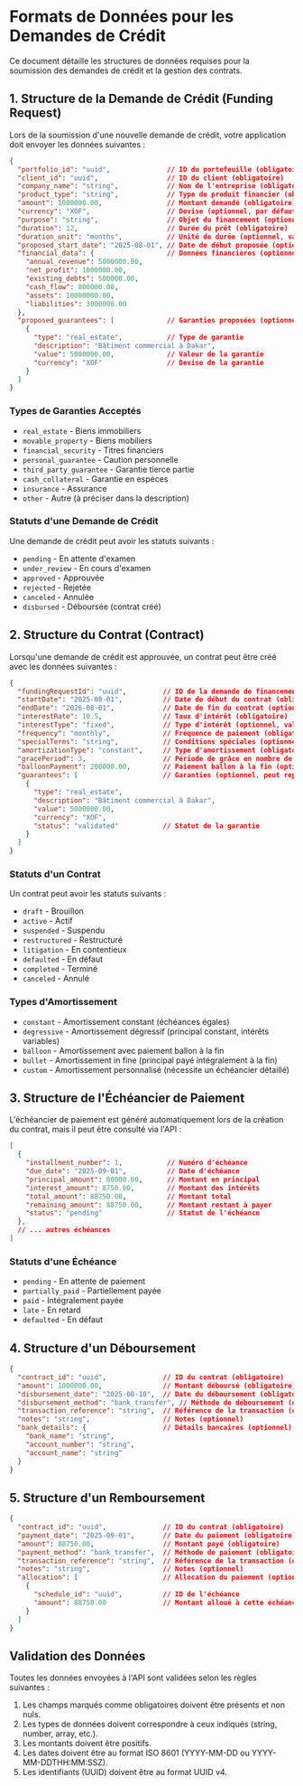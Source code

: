 # Formats de Données pour les Demandes de Crédit

Ce document détaille les structures de données requises pour la soumission des demandes de crédit et la gestion des contrats.

## 1. Structure de la Demande de Crédit (Funding Request)

Lors de la soumission d'une nouvelle demande de crédit, votre application doit envoyer les données suivantes :

```json
{
  "portfolio_id": "uuid",              // ID du portefeuille (obligatoire)
  "client_id": "uuid",                 // ID du client (obligatoire)
  "company_name": "string",            // Nom de l'entreprise (obligatoire)
  "product_type": "string",            // Type de produit financier (obligatoire)
  "amount": 1000000.00,                // Montant demandé (obligatoire)
  "currency": "XOF",                   // Devise (optionnel, par défaut "XOF")
  "purpose": "string",                 // Objet du financement (optionnel)
  "duration": 12,                      // Durée du prêt (obligatoire)
  "duration_unit": "months",           // Unité de durée (optionnel, valeurs: "days", "weeks", "months", "years", par défaut "months")
  "proposed_start_date": "2025-08-01", // Date de début proposée (optionnel)
  "financial_data": {                  // Données financières (optionnel)
    "annual_revenue": 5000000.00,
    "net_profit": 1000000.00,
    "existing_debts": 500000.00,
    "cash_flow": 800000.00,
    "assets": 10000000.00,
    "liabilities": 3000000.00
  },
  "proposed_guarantees": [             // Garanties proposées (optionnel)
    {
      "type": "real_estate",           // Type de garantie
      "description": "Bâtiment commercial à Dakar",
      "value": 5000000.00,             // Valeur de la garantie
      "currency": "XOF"                // Devise de la garantie
    }
  ]
}
```

### Types de Garanties Acceptés

- `real_estate` - Biens immobiliers
- `movable_property` - Biens mobiliers
- `financial_security` - Titres financiers
- `personal_guarantee` - Caution personnelle
- `third_party_guarantee` - Garantie tierce partie
- `cash_collateral` - Garantie en espèces
- `insurance` - Assurance
- `other` - Autre (à préciser dans la description)

### Statuts d'une Demande de Crédit

Une demande de crédit peut avoir les statuts suivants :

- `pending` - En attente d'examen
- `under_review` - En cours d'examen
- `approved` - Approuvée
- `rejected` - Rejetée
- `canceled` - Annulée
- `disbursed` - Déboursée (contrat créé)

## 2. Structure du Contrat (Contract)

Lorsqu'une demande de crédit est approuvée, un contrat peut être créé avec les données suivantes :

```json
{
  "fundingRequestId": "uuid",         // ID de la demande de financement (obligatoire)
  "startDate": "2025-08-01",          // Date de début du contrat (obligatoire)
  "endDate": "2026-08-01",            // Date de fin du contrat (optionnel, calculée automatiquement si non fournie)
  "interestRate": 10.5,               // Taux d'intérêt (obligatoire)
  "interestType": "fixed",            // Type d'intérêt (optionnel, valeurs: "fixed", "variable")
  "frequency": "monthly",             // Fréquence de paiement (obligatoire, valeurs: "monthly", "quarterly", "biannual", "annual")
  "specialTerms": "string",           // Conditions spéciales (optionnel)
  "amortizationType": "constant",     // Type d'amortissement (obligatoire, valeurs: "constant", "degressive", "balloon", "bullet", "custom")
  "gracePeriod": 3,                   // Période de grâce en nombre de périodes (optionnel)
  "balloonPayment": 200000.00,        // Paiement ballon à la fin (optionnel, utilisé avec amortizationType "balloon")
  "guarantees": [                     // Garanties (optionnel, peut reprendre les garantees proposées ou les modifier)
    {
      "type": "real_estate",
      "description": "Bâtiment commercial à Dakar",
      "value": 5000000.00,
      "currency": "XOF",
      "status": "validated"           // Statut de la garantie
    }
  ]
}
```

### Statuts d'un Contrat

Un contrat peut avoir les statuts suivants :

- `draft` - Brouillon
- `active` - Actif
- `suspended` - Suspendu
- `restructured` - Restructuré
- `litigation` - En contentieux
- `defaulted` - En défaut
- `completed` - Terminé
- `canceled` - Annulé

### Types d'Amortissement

- `constant` - Amortissement constant (échéances égales)
- `degressive` - Amortissement dégressif (principal constant, intérêts variables)
- `balloon` - Amortissement avec paiement ballon à la fin
- `bullet` - Amortissement in fine (principal payé intégralement à la fin)
- `custom` - Amortissement personnalisé (nécessite un échéancier détaillé)

## 3. Structure de l'Échéancier de Paiement

L'échéancier de paiement est généré automatiquement lors de la création du contrat, mais il peut être consulté via l'API :

```json
[
  {
    "installment_number": 1,           // Numéro d'échéance
    "due_date": "2025-09-01",          // Date d'échéance
    "principal_amount": 80000.00,      // Montant en principal
    "interest_amount": 8750.00,        // Montant des intérêts
    "total_amount": 88750.00,          // Montant total
    "remaining_amount": 88750.00,      // Montant restant à payer
    "status": "pending"                // Statut de l'échéance
  },
  // ... autres échéances
]
```

### Statuts d'une Échéance

- `pending` - En attente de paiement
- `partially_paid` - Partiellement payée
- `paid` - Intégralement payée
- `late` - En retard
- `defaulted` - En défaut

## 4. Structure d'un Déboursement

```json
{
  "contract_id": "uuid",              // ID du contrat (obligatoire)
  "amount": 1000000.00,               // Montant déboursé (obligatoire)
  "disbursement_date": "2025-08-10",  // Date du déboursement (obligatoire)
  "disbursement_method": "bank_transfer", // Méthode de déboursement (obligatoire)
  "transaction_reference": "string",  // Référence de la transaction (optionnel)
  "notes": "string",                  // Notes (optionnel)
  "bank_details": {                   // Détails bancaires (optionnel)
    "bank_name": "string",
    "account_number": "string",
    "account_name": "string"
  }
}
```

## 5. Structure d'un Remboursement

```json
{
  "contract_id": "uuid",              // ID du contrat (obligatoire)
  "payment_date": "2025-09-01",       // Date du paiement (obligatoire)
  "amount": 88750.00,                 // Montant payé (obligatoire)
  "payment_method": "bank_transfer",  // Méthode de paiement (obligatoire)
  "transaction_reference": "string",  // Référence de la transaction (optionnel)
  "notes": "string",                  // Notes (optionnel)
  "allocation": [                     // Allocation du paiement (optionnel, si non fourni, allocation automatique)
    {
      "schedule_id": "uuid",          // ID de l'échéance
      "amount": 88750.00              // Montant alloué à cette échéance
    }
  ]
}
```

## Validation des Données

Toutes les données envoyées à l'API sont validées selon les règles suivantes :

1. Les champs marqués comme obligatoires doivent être présents et non nuls.
2. Les types de données doivent correspondre à ceux indiqués (string, number, array, etc.).
3. Les montants doivent être positifs.
4. Les dates doivent être au format ISO 8601 (YYYY-MM-DD ou YYYY-MM-DDTHH:MM:SSZ).
5. Les identifiants (UUID) doivent être au format UUID v4.
